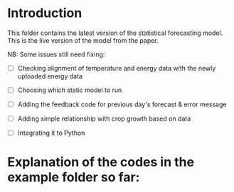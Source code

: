 # Introduction

This folder contains the latest version of the statistical forecasting model.
This is the live version of the model from the paper.

NB: Some issues still need fixing:

- [ ] Checking alignment of temperature and energy data with the newly uploaded energy data
- [ ] Choosing which static model to run
- [ ] Adding the feedback code for previous day's forecast & error message
- [ ] Adding simple relationship with crop growth based on data
- [ ] Integrating it to Python


# Explanation of the codes in the example folder so far:
